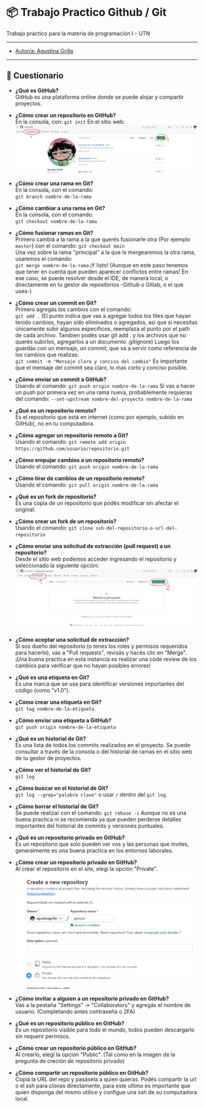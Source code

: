 # 📦 Trabajo Practico Github / Git

Trabajo práctico para la materia de programación I - UTN

---

- [Autor/a: Agustina Grille](https://github.com/agustinagrille) 

---

## 📖 Cuestionario

- **¿Qué es GitHub?**  
  GitHub es una plataforma online donde se puede alojar y compartir proyectos. 

- **¿Cómo crear un repositorio en GitHub?**  
 En la consola, con: 
 `git init`
 En el sitio web:
 ![Tutorial foto](image.png)

- **¿Cómo crear una rama en Git?**  
  En la consola, con el comando:  
  `git branch nombre-de-la-rama`

- **¿Cómo cambiar a una rama en Git?**  
En la consola, con el comando:  
  `git checkout nombre-de-la-rama`

- **¿Cómo fusionar ramas en Git?**  
  Primero cambiá a la rama a la que querés fusionarle otra (Por ejemplo `master`) con el comando: 
  `git checkout main`  
  Una vez sobre la rama "principal" a la que le mergearemos la otra rama, usaremos el comando:  
  `git merge nombre-de-la-rama`
  ¡Y listo! (Aunque en este paso tenemos que tener en cuenta que pueden aparecer conflictos entre ramas! En ese caso, se puede resolver desde el IDE, de manera local, o directamente en tu gestor de repositorios -Github o Gitlab, o el que uses-)

- **¿Cómo crear un commit en Git?**  
  Primero agregás los cambios con el comando:  
  `git add .`   (El punto indica que vas a agregar todos los files que hayan tenido cambios, hayan sido eliminados o agregados, asi que si necesitas únicamente subir algunos especificos, reemplaza el punto por el path de cada archivo. Tambien podés usar git add . y los archivos que no querés subirlos, agregarlos a un documento .gitignore)
  Luego los guardás con un mensaje, un commit, que va a servir como referencia de los cambios que realizas:  
  `git commit -m "Mensaje claro y conciso del cambio"`
  Es importante que el mensaje del commit sea claro, lo mas corto y conciso posible.

- **¿Cómo enviar un commit a GitHub?**  
  Usando el comando:
  `git push origin nombre-de-la-rama`
  Si vas a hacer un push por primera vez en una rama nueva, probablemente requieras del comando:
  `--set-upstream nombre-del-proyecto nombre-de-la-rama`

- **¿Qué es un repositorio remoto?**  
  Es el repositorio que está en internet (como por ejemplo, subido en GitHub), no en tu computadora.

- **¿Cómo agregar un repositorio remoto a Git?**  
  Usando el comando:
  `git remote add origin https://github.com/usuario/repositorio.git`

- **¿Cómo empujar cambios a un repositorio remoto?**  
  Usando el comando:
  `git push origin nombre-de-la-rama`

- **¿Cómo tirar de cambios de un repositorio remoto?**  
  Usando el comando:
  `git pull origin nombre-de-la-rama`

- **¿Qué es un fork de repositorio?**  
  Es una copia de un repositorio que podés modificar sin afectar el original.

- **¿Cómo crear un fork de un repositorio?**  
  Usando el comando:
  `git clone ssh-del-repositorio-o-url-del-repositorio`

- **¿Cómo enviar una solicitud de extracción (pull request) a un repositorio?**  
  Desde el sitio web podemos acceder ingresando el repositorio y seleccionado la siguiente opción:
  ![ExplicacionPR's](image-1.png)

- **¿Cómo aceptar una solicitud de extracción?**  
  Si sos dueño del repositorio (o tenes los roles y permisos requeridos para hacerlo), vas a "Pull requests", revisás y hacés clic en "Merge".
  ¡Una buena practica en esta instancia es realizar una code review de los cambios para verificar que no hayan posibles errores!

- **¿Qué es una etiqueta en Git?**  
  Es una marca que se usa para identificar versiones importantes del código (como "v1.0").

- **¿Cómo crear una etiqueta en Git?**  
  `git tag nombre-de-la-etiqueta`

- **¿Cómo enviar una etiqueta a GitHub?**  
  `git push origin nombre-de-la-etiqueta`

- **¿Qué es un historial de Git?**  
  Es una lista de todos los commits realizados en el proyecto. Se puede consultar a través de la consola o del historial de ramas en el sitio web de tu gestor de proyectos.

- **¿Cómo ver el historial de Git?**  
  `git log`

- **¿Cómo buscar en el historial de Git?**  
  `git log --grep="palabra clave"` o usar `/` dentro del `git log`.

- **¿Cómo borrar el historial de Git?**  
  Se puede realizar con el comando: 
  `git rebase -i` Aunque no es una buena practica ni se recomienda ya que pueden perderse detalles importantes del historial de commits y versiones puntuales.

- **¿Qué es un repositorio privado en GitHub?**  
  Es un repositorio que solo pueden ver vos y las personas que invites, generalmente es una buena practica en los entornos laborales.

- **¿Cómo crear un repositorio privado en GitHub?**  
  Al crear el repositorio en el site, elegí la opción "Private".
![Repo Privado](image-2.png)

- **¿Cómo invitar a alguien a un repositorio privado en GitHub?**  
  Vas a la pestaña "Settings" → "Collaborators" y agregás el nombre de usuario.
  (Completando antes contraseña o 2FA)

- **¿Qué es un repositorio público en GitHub?**  
  Es un repositorio visible para todo el mundo, todos pueden descargarlo sin requerir permisos.

- **¿Cómo crear un repositorio público en GitHub?**  
  Al crearlo, elegí la opción "Public". (Tal como en la imagen de la pregunta de creción de repositorio privado)

- **¿Cómo compartir un repositorio público en GitHub?**  
  Copiá la URL del repo y pasásela a quien quieras.
  Podés compartir la url o el ssh para clonas directamente, para este ultimo es importante que quien disponga del mismo utilice y configue una ssh de su computadora local.



